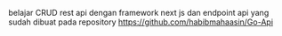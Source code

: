 belajar CRUD rest api dengan framework next js dan endpoint api yang sudah dibuat pada repository https://github.com/habibmahaasin/Go-Api
